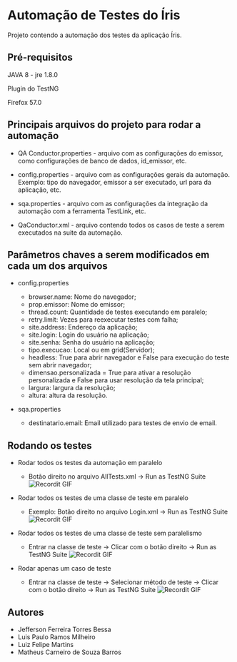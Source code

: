 # Automação de Testes do Íris

Projeto contendo a automação dos testes da aplicação Íris.

## Pré-requisitos

JAVA 8 - jre 1.8.0

Plugin do TestNG

Firefox 57.0

## Principais arquivos do projeto para rodar a automação

- QA Conductor.properties - arquivo com as configurações do emissor, como configurações de banco de dados, id_emissor, etc.

- config.properties - arquivo com as configurações gerais da automação. Exemplo: tipo do navegador, emissor a ser executado, url para da aplicação, etc.

- sqa.properties - arquivo com as configurações da integração da automação com a ferramenta TestLink, etc.

- QaConductor.xml - arquivo contendo todos os casos de teste a serem executados na suite da automação.

## Parâmetros chaves a serem modificados em cada um dos arquivos

- config.properties  
    - browser.name: Nome do navegador;
    - prop.emissor: Nome do emissor;
    - thread.count: Quantidade de testes executando em paralelo;
    - retry.limit: Vezes para reexecutar testes com falha;
    - site.address: Endereço da aplicação;
    - site.login: Login do usuário na aplicação;
    - site.senha: Senha do usuário na aplicação;
    - tipo.execucao: Local ou em grid(Servidor);
    - headless: True para abrir navegador e False para execução do teste sem abrir navegador;
    - dimensao.personalizada = True para ativar a resolução personalizada e False para usar resolução da tela principal;
    - largura: largura da resolução;
    - altura: altura da resolução.
                        
- sqa.properties
    - destinatario.email: Email utilizado para testes de envio de email.
    
## Rodando os testes

- Rodar todos os testes da automação em paralelo
    - Botão direito no arquivo AllTests.xml -> Run as TestNG Suite
    ![Recordit GIF](http://g.recordit.co/UfljdGP1Wj.gif)
    
- Rodar todos os testes de uma classe de teste em paralelo
    - Exemplo: Botão direito no arquivo Login.xml -> Run as TestNG Suite
    ![Recordit GIF](http://g.recordit.co/UfljdGP1Wj.gif)    

- Rodar todos os testes de uma classe de teste sem paralelismo
    - Entrar na classe de teste -> Clicar com o botão direito -> Run as TestNG Suite
    ![Recordit GIF](http://g.recordit.co/Bzo68RbhYF.gif)
 
- Rodar apenas um caso de teste   
    - Entrar na classe de teste -> Selecionar método de teste -> Clicar com o botão direito -> Run as TestNG Suite
    ![Recordit GIF](http://g.recordit.co/pMn5DSlWJD.gif)
    
## Autores

- Jefferson Ferreira Torres Bessa
- Luis Paulo Ramos Milheiro
- Luiz Felipe Martins
- Matheus Carneiro de Souza Barros
